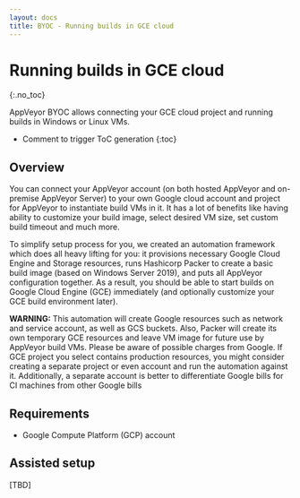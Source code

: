 ```yaml
---
layout: docs
title: BYOC - Running builds in GCE cloud
---
```


<!-- markdownlint-disable MD022 MD032 -->
# Running builds in GCE cloud
{:.no_toc}

AppVeyor BYOC allows connecting your GCE cloud project and running builds in Windows or Linux VMs.

* Comment to trigger ToC generation
{:toc}
<!-- markdownlint-enable MD022 MD032 -->

## Overview

You can connect your AppVeyor account (on both hosted AppVeyor and on-premise AppVeyor Server) to your own Google cloud account and project for AppVeyor to instantiate build VMs in it. It has a lot of benefits like having ability to customize your build image, select desired VM size, set custom build timeout and much more.

To simplify setup process for you, we created an automation framework which does all heavy lifting for you: it provisions necessary Google Cloud Engine and Storage resources, runs Hashicorp Packer to create a basic build image (based on Windows Server 2019), and puts all AppVeyor configuration together. As a result, you should be able to start builds on Google Cloud Engine (GCE) immediately (and optionally customize your GCE build environment later).

**WARNING:** This automation will create Google resources such as network and service account, as well as GCS buckets. Also, Packer will create its own temporary GCE resources and leave VM image for future use by AppVeyor build VMs. Please be aware of possible charges from Google. If GCE project you select contains production resources, you might consider creating a separate project or even account and run the automation against it. Additionally, a separate account is better to differentiate Google bills for CI machines from other Google bills

## Requirements

* Google Compute Platform (GCP) account

## Assisted setup

[TBD]
